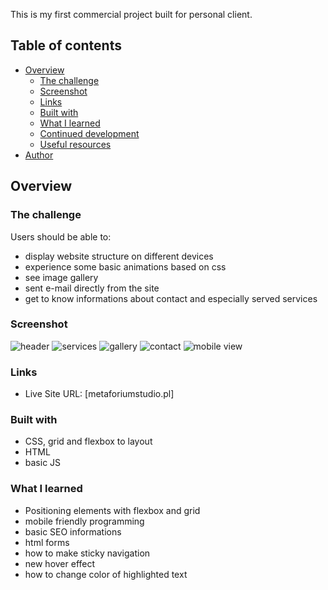 
This is my first commercial project built for personal client. 
## Table of contents

- [Overview](#overview)
  - [The challenge](#the-challenge)
  - [Screenshot](#screenshot)
  - [Links](#links)
  - [Built with](#built-with)
  - [What I learned](#what-i-learned)
  - [Continued development](#continued-development)
  - [Useful resources](#useful-resources)
- [Author](#author)


## Overview

### The challenge

Users should be able to:

- display website structure on different devices
- experience some basic animations based on css
- see image gallery
- sent e-mail directly from the site
- get to know informations about contact and especially served services

### Screenshot

![header](https://i.imgur.com/ur1cheV.png)
![services](https://i.imgur.com/opNnxaT.png)
![gallery](https://i.imgur.com/OlVuKtC.png)
![contact](https://i.imgur.com/UbIyqut.png)
![mobile view](https://i.imgur.com/GiWnJXr.png)

### Links

- Live Site URL: [metaforiumstudio.pl]

### Built with

- CSS, grid and flexbox to layout
- HTML
- basic JS

### What I learned

- Positioning elements with flexbox and grid
- mobile friendly programming
- basic SEO informations
- html forms
- how to make sticky navigation
- new hover effect
- how to change color of highlighted text

